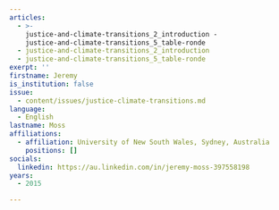 ```yaml
---
articles:
  - >-
    justice-and-climate-transitions_2_introduction -
    justice-and-climate-transitions_5_table-ronde
  - justice-and-climate-transitions_2_introduction
  - justice-and-climate-transitions_5_table-ronde
exerpt: ''
firstname: Jeremy
is_institution: false
issue:
  - content/issues/justice-climate-transitions.md
language:
  - English
lastname: Moss
affiliations:
  - affiliation: University of New South Wales, Sydney, Australia
    positions: []
socials:
  linkedin: https://au.linkedin.com/in/jeremy-moss-397558198
years:
  - 2015

---
```

